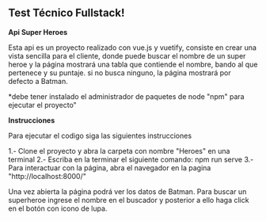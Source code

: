 ## Test Técnico Fullstack!

**Api Super Heroes**

Esta api es un proyecto realizado con vue.js y vuetify, consiste en crear una vista sencilla para el cliente, donde puede buscar el nombre de un super heroe y la página mostrará una tabla que contiende el nombre, bando al que pertenece y su puntaje.
si no busca ninguno, la página mostrará por defecto a Batman.

\*debe tener instalado el administrador de paquetes de node "npm" para ejecutar el proyecto"

**Instrucciones**

Para ejecutar el codigo siga las siguientes instrucciones

1.- Clone el proyecto y abra la carpeta con nombre "Heroes" en una terminal
2.- Escriba en la terminar el siguiente comando: npm run serve
3.- Para interactuar con la página, abra el navegador en la pagina "http://localhost:8000/"

Una vez abierta la página podrá ver los datos de Batman.
Para buscar un superheroe ingrese el nombre en el buscador y posterior a ello haga click en el botón con icono de lupa.
